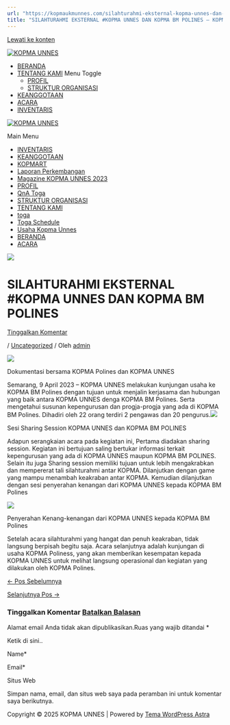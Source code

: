 ```yaml
---
url: "https://kopmaukmunnes.com/silahturahmi-eksternal-kopma-unnes-dan-kopma-bm-polines/"
title: "SILAHTURAHMI EKSTERNAL #KOPMA UNNES DAN KOPMA BM POLINES – KOPMA UNNES"
---
```


[Lewati ke konten](https://kopmaukmunnes.com/silahturahmi-eksternal-kopma-unnes-dan-kopma-bm-polines/#content "Lewati ke konten")

[![KOPMA UNNES](https://kopmaukmunnes.com/wp-content/uploads/2021/07/cropped-kopma-unnes.png)](https://kopmaukmunnes.com/)

- [BERANDA](https://kopmaukmunnes.com/)
- [TENTANG KAMI](https://kopmaukmunnes.com/tentang-kami/) Menu Toggle
  - [PROFIL](https://kopmaukmunnes.com/profil/)
  - [STRUKTUR ORGANISASI](https://kopmaukmunnes.com/struktur-organisasi/)
- [KEANGGOTAAN](https://kopmaukmunnes.com/keanggotaan/)
- [ACARA](https://kopmaukmunnes.com/blog/)
- [INVENTARIS](https://kopmaukmunnes.com/inventaris/)

[![KOPMA UNNES](https://kopmaukmunnes.com/wp-content/uploads/2021/07/cropped-kopma-unnes.png)](https://kopmaukmunnes.com/)

Main Menu

- [INVENTARIS](https://kopmaukmunnes.com/inventaris/)
- [KEANGGOTAAN](https://kopmaukmunnes.com/keanggotaan/)
- [KOPMART](https://kopmaukmunnes.com/elementor-1642/)
- [Laporan Perkembangan](https://kopmaukmunnes.com/laporan-perkembangan/)
- [Magazine KOPMA UNNES 2023](https://kopmaukmunnes.com/magazine-kopma-unnes-2023/)
- [PROFIL](https://kopmaukmunnes.com/profil/)
- [QnA Toga](https://kopmaukmunnes.com/jadwal-toga/)
- [STRUKTUR ORGANISASI](https://kopmaukmunnes.com/struktur-organisasi/)
- [TENTANG KAMI](https://kopmaukmunnes.com/tentang-kami/)
- [toga](https://kopmaukmunnes.com/elementor-1661/)
- [Toga Schedule](https://kopmaukmunnes.com/toga-schedule/)
- [Usaha Kopma Unnes](https://kopmaukmunnes.com/usaha-kopma-unnes/)
- [BERANDA](https://kopmaukmunnes.com/)
- [ACARA](https://kopmaukmunnes.com/blog/)

![](https://kopmaukmunnes.com/wp-content/uploads/2023/06/WhatsApp-Image-2023-06-15-at-14.36.37-1024x768.jpg)

# SILAHTURAHMI EKSTERNAL \#KOPMA UNNES DAN KOPMA BM POLINES

[Tinggalkan Komentar](https://kopmaukmunnes.com/silahturahmi-eksternal-kopma-unnes-dan-kopma-bm-polines/#respond)

/ [Uncategorized](https://kopmaukmunnes.com/category/uncategorized/) / Oleh [admin](https://kopmaukmunnes.com/author/admin_kopma/ "Lihat seluruh tulisan oleh admin")

![](https://kopmaukmunnes.com/wp-content/uploads/2023/06/WhatsApp-Image-2023-06-15-at-14.36.37-1024x768.jpg)

Dokumentasi bersama KOPMA Polines dan KOPMA UNNES

Semarang, 9 April 2023 – KOPMA UNNES melakukan kunjungan usaha ke KOPMA BM Polines dengan tujuan untuk menjalin kerjasama dan hubungan yang baik antara KOPMA UNNES denga KOPMA BM Polines. Serta mengetahui susunan kepengurusan dan progja-progja yang ada di KOPMA BM Polines. Dihadiri oleh 22 orang terdiri 2 pengawas dan 20 pengurus.![](https://kopmaukmunnes.com/wp-content/uploads/2023/06/IMG_20230409_102940-1024x576.jpg)

Sesi Sharing Session KOPMA UNNES dan KOPMA BM POLINES

Adapun serangkaian acara pada kegiatan ini, Pertama diadakan sharing session. Kegiatan ini bertujuan saling bertukar informasi terkait kepengurusan yang ada di KOPMA UNNES maupun KOPMA BM POLINES. Selain itu juga Sharing session memiliki tujuan untuk lebih mengakrabkan dan mempererat tali silahturahmi antar KOPMA. Dilanjutkan dengan game yang mampu menambah keakraban antar KOPMA. Kemudian dilanjutkan dengan sesi penyerahan kenangan dari KOPMA UNNES kepada KOPMA BM Polines

![](https://kopmaukmunnes.com/wp-content/uploads/2023/06/IMG_20230409_113954-edited-1.jpg)

Penyerahan Kenang-kenangan dari KOPMA UNNES kepada KOPMA BM Polines

Setelah acara silahturahmi yang hangat dan penuh keakraban, tidak langsung berpisah begitu saja. Acara selanjutnya adalah kunjungan di usaha KOPMA Poliness, yang akan memberikan kesempatan kepada KOPMA UNNES untuk melihat langsung operasional dan kegiatan yang dilakukan oleh KOPMA Polines.

[← Pos Sebelumnya](https://kopmaukmunnes.com/mempererat-tali-silahturahmi-keluarga-kopma-unnes-halal-bihalal/ "MEMPERERAT TALI SILAHTURAHMI KELUARGA KOPMA UNNES # HALAL BIHALAL")

[Selanjutnya Pos →](https://kopmaukmunnes.com/mengenal-pengurus-melalui-pelatihan-kepengurusan-kopma-unnes-2023-pelatihan-kepengurusan/ "Mengenal Pengurus melalui Pelatihan Kepengurusan KOPMA UNNES 2023 #PELATIHAN KEPENGURUSAN")

### Tinggalkan Komentar [Batalkan Balasan](https://kopmaukmunnes.com/silahturahmi-eksternal-kopma-unnes-dan-kopma-bm-polines/\#respond)

Alamat email Anda tidak akan dipublikasikan.Ruas yang wajib ditandai \*

Ketik di sini..

Name\*

Email\*

Situs Web

Simpan nama, email, dan situs web saya pada peramban ini untuk komentar saya berikutnya.

Copyright © 2025 KOPMA UNNES \| Powered by [Tema WordPress Astra](https://wpastra.com/)